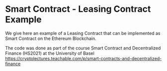 # Smart Contract - Leasing Contract Example

We give here an example of a Leasing Contract that can be implemented as Smart Contract on the Ethereum Blockchain. 

The code was done as part of the course Smart Contract and Decentralized Finance (HS2021) at the University of Basel
https://cryptolectures.teachable.com/p/smart-contracts-and-decentralized-finance

